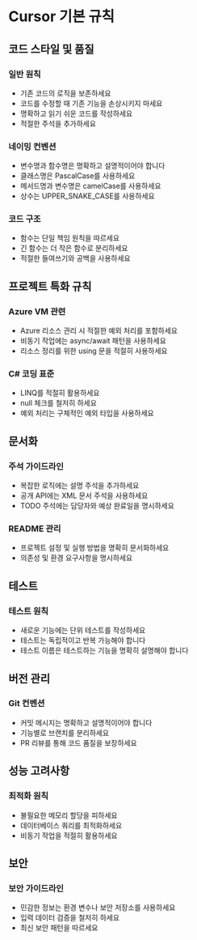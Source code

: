 # Cursor 기본 규칙

## 코드 스타일 및 품질

### 일반 원칙
- 기존 코드의 로직을 보존하세요
- 코드를 수정할 때 기존 기능을 손상시키지 마세요
- 명확하고 읽기 쉬운 코드를 작성하세요
- 적절한 주석을 추가하세요

### 네이밍 컨벤션
- 변수명과 함수명은 명확하고 설명적이어야 합니다
- 클래스명은 PascalCase를 사용하세요
- 메서드명과 변수명은 camelCase를 사용하세요
- 상수는 UPPER_SNAKE_CASE를 사용하세요

### 코드 구조
- 함수는 단일 책임 원칙을 따르세요
- 긴 함수는 더 작은 함수로 분리하세요
- 적절한 들여쓰기와 공백을 사용하세요

## 프로젝트 특화 규칙

### Azure VM 관련
- Azure 리소스 관리 시 적절한 예외 처리를 포함하세요
- 비동기 작업에는 async/await 패턴을 사용하세요
- 리소스 정리를 위한 using 문을 적절히 사용하세요

### C# 코딩 표준
- LINQ를 적절히 활용하세요
- null 체크를 철저히 하세요
- 예외 처리는 구체적인 예외 타입을 사용하세요

## 문서화

### 주석 가이드라인
- 복잡한 로직에는 설명 주석을 추가하세요
- 공개 API에는 XML 문서 주석을 사용하세요
- TODO 주석에는 담당자와 예상 완료일을 명시하세요

### README 관리
- 프로젝트 설정 및 실행 방법을 명확히 문서화하세요
- 의존성 및 환경 요구사항을 명시하세요

## 테스트

### 테스트 원칙
- 새로운 기능에는 단위 테스트를 작성하세요
- 테스트는 독립적이고 반복 가능해야 합니다
- 테스트 이름은 테스트하는 기능을 명확히 설명해야 합니다

## 버전 관리

### Git 컨벤션
- 커밋 메시지는 명확하고 설명적이어야 합니다
- 기능별로 브랜치를 분리하세요
- PR 리뷰를 통해 코드 품질을 보장하세요

## 성능 고려사항

### 최적화 원칙
- 불필요한 메모리 할당을 피하세요
- 데이터베이스 쿼리를 최적화하세요
- 비동기 작업을 적절히 활용하세요

## 보안

### 보안 가이드라인
- 민감한 정보는 환경 변수나 보안 저장소를 사용하세요
- 입력 데이터 검증을 철저히 하세요
- 최신 보안 패턴을 따르세요 